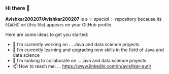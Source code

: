 ### Hi there 👋


**Avishkar200207/Avishkar200207** is a ✨ _special_ ✨ repository because its `README.md` (this file) appears on your GitHub profile.

Here are some ideas to get you started:

- 🔭 I’m currently working on ... Java and data science projects 
- 🌱 I’m currently learning and upgrading new skills in the field of Java and data science 
- 👯 I’m looking to collaborate on ... java and data science projects 
- 📫 How to reach me: ... https://www.linkedin.com/in/avishkar-auti/

